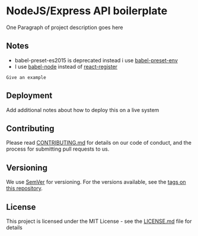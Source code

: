 # NodeJS/Express API boilerplate

One Paragraph of project description goes here

## Notes

* babel-preset-es2015 is deprecated instead i use
  [babel-preset-env](http://babeljs.io/docs/plugins/preset-env/)
* I use [babel-node](http://babeljs.io/docs/usage/cli/#babel-node) instead of
  [react-register](http://babeljs.io/docs/usage/babel-register/#top)

```
Give an example
```

## Deployment

Add additional notes about how to deploy this on a live system

## Contributing

Please read
[CONTRIBUTING.md](https://gist.github.com/PurpleBooth/b24679402957c63ec426) for
details on our code of conduct, and the process for submitting pull requests to
us.

## Versioning

We use [SemVer](http://semver.org/) for versioning. For the versions available,
see the [tags on this repository](https://github.com/your/project/tags).

## License

This project is licensed under the MIT License - see the
[LICENSE.md](LICENSE.md) file for details
